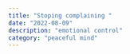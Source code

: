 ```yaml
---
title: "Stoping complaining "
date: "2022-08-09"
description: "emotional control"
category: "peaceful mind"
---
```

